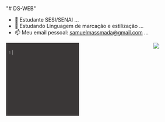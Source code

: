 "# DS-WEB" 

- 🔭 Estudante SESI/SENAI ...
- 🌱 Estudando Linguagem de marcação e estilização ...
- 📫 Meu email pessoal: samuelmassmada@gmail.com ...
<img align="left" heigh="200px" width="200px"  src="https://github.com/SamuelMassaranaMadalena/SamuelMassaranaMadalena/blob/main/img%20e%20gifs%20usar/1.gif?raw=true">
<img align="right" heigh="100px" width="100px" src="https://github.com/SamuelMassaranaMadalena/SamuelMassaranaMadalena/blob/main/img%20e%20gifs%20usar/download%20(2).gif?raw=true">
<br><br><br><br><br>
<img align="right" heigh="100px" width="100px" src="https://github.com/SamuelMassaranaMadalena/SamuelMassaranaMadalena/blob/main/img%20e%20gifs%20usar/desenho.png?raw=true